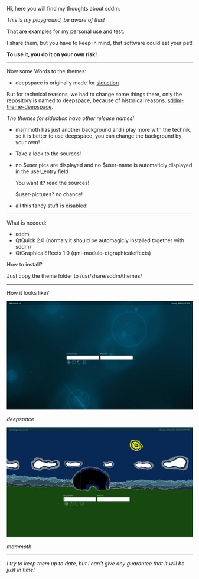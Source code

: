 Hi, here you will find my thoughts about sddm.

_This is my playground, be aware of this!_

That are examples for my personal use and test.

I share them, but you have to keep in mind, that software could eat your pet!

__To use it, you do it on your own risk!__

---

Now some Words to the themes:

- deepspace is originally made for [siduction](https://siduction.org "siduction homepage")

 But for technical reasons, we had to change some things there, only the repository is named to deepspace, because of historical reasons.
 [sddm-theme-deepspace](https://github.com/siduction/sddm-theme-deepspace "the side on github").

 _The themes for siduction have other release names!_

- mammoth has just another background and i play more with the technik, so it is better to use deepspace, 
  you can change the background by your own!
- Take a look to the sources!

- no $user pics are displayed and no $user-name is automaticly displayed in the user_entry field
  
  You want it? read the sources!
  
  $user-pictures? no chance!
  
- all this fancy stuff is disabled!

---

What is needed:
- sddm
- QtQuick 2.0 (normaly it should be automagicly installed together with sddm)
- QtGraphicalEffects 1.0 (qml-module-qtgraphicaleffects)

How to install?

 Just copy the theme folder to /usr/share/sddm/themes/
 
---
 
How it looks like?

![sample screenshot](https://github.com/hhl/hhl/blob/master/sddm-themes-hhl/deepspace/images/preview.jpg)

_deepspace_


![sample screenshot](https://github.com/hhl/hhl/blob/master/sddm-themes-hhl/mammoth/images/preview.jpg)

_mammoth_

---


 
_I try to keep them up to date, but i can't give any guarantee that it will be just in time!_
